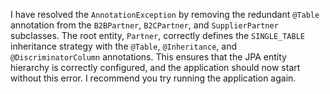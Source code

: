 I have resolved the `AnnotationException` by removing the redundant `@Table` annotation from the `B2BPartner`, `B2CPartner`, and `SupplierPartner` subclasses. The root entity, `Partner`, correctly defines the `SINGLE_TABLE` inheritance strategy with the `@Table`, `@Inheritance`, and `@DiscriminatorColumn` annotations. This ensures that the JPA entity hierarchy is correctly configured, and the application should now start without this error. I recommend you try running the application again. 